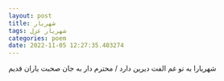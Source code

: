 ```yaml
---
layout: post
title: شهریار
tags: شهریار غزل
categories: poem
date: 2022-11-05 12:27:35.403274
---
```


شهریارا به تو غم الفت دیرین دارد / محترم دار به جان صحبت یاران قدیم